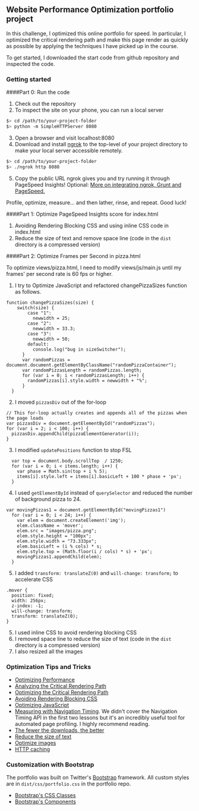 ## Website Performance Optimization portfolio project

In this challenge, I optimized this online portfolio for speed. In particular, I optimized the critical rendering path and make this page render as quickly as possible by applying the techniques I have picked up in the course.

To get started, I downloaded the start code from github repository and inspected the code.

### Getting started

####Part 0: Run the code

1. Check out the repository
2. To inspect the site on your phone, you can run a local server

  ```bash
  $> cd /path/to/your-project-folder
  $> python -m SimpleHTTPServer 8080
  ```

3. Open a browser and visit localhost:8080
4. Download and install [ngrok](https://ngrok.com/) to the top-level of your project directory to make your local server accessible remotely.

  ``` bash
  $> cd /path/to/your-project-folder
  $> ./ngrok http 8080
  ```

5. Copy the public URL ngrok gives you and try running it through PageSpeed Insights! Optional: [More on integrating ngrok, Grunt and PageSpeed.](http://www.jamescryer.com/2014/06/12/grunt-pagespeed-and-ngrok-locally-testing/)

Profile, optimize, measure... and then lather, rinse, and repeat. Good luck!

####Part 1: Optimize PageSpeed Insights score for index.html

1. Avoiding Rendering Blocking CSS and using inline CSS code in index.html
2. Reduce the size of text and remove space line (code in the `dist` directory is a compressed version)

####Part 2: Optimize Frames per Second in pizza.html

To optimize views/pizza.html, I need to modify views/js/main.js until my frames' per second rate is 60 fps or higher. 

1. I try to Optimize JavaScript and refactored changePizzaSizes function as follows.

```
function changePizzaSizes(size) {
    switch(size) {
        case "1":
          newwidth = 25;
        case "2":
          newwidth = 33.3;
        case "3":
          newwidth = 50;
        default:
          console.log("bug in sizeSwitcher");
      }
      var randomPizzas = document.document.getElementByClassName("randomPizzaContainer");
      var randomPizzasLength = randomPizzas.length;
      for (var i = 0; i < randomPizzasLength; i++) {
        randomPizzas[i].style.width = newwidth + "%";
      }
  }
```

2. I moved `pizzasDiv` out of the for-loop

```
// This for-loop actually creates and appends all of the pizzas when the page loads
var pizzasDiv = document.getElementById("randomPizzas");
for (var i = 2; i < 100; i++) {
  pizzasDiv.appendChild(pizzaElementGenerator(i));
}
```

3. I modified `updatePositions` function to stop FSL

```
  var top = document.body.scrollTop  / 1250;
  for (var i = 0; i < items.length; i++) {
    var phase = Math.sin(top + i % 5);    
    items[i].style.left = items[i].basicLeft + 100 * phase + 'px';
  }
```
4. I used `getElementById` instead of `querySelector` and reduced the number of background pizza to 24.

```
var movingPizzas1 = document.getElementById("movingPizzas1")
  for (var i = 0; i < 24; i++) {
  	var elem = document.createElement('img');
    elem.className = 'mover';
    elem.src = "images/pizza.png";
    elem.style.height = "100px";
    elem.style.width = "73.333px";
    elem.basicLeft = (i % cols) * s;
    elem.style.top = (Math.floor(i / cols) * s) + 'px';
    movingPizzas1.appendChild(elem);
  }
```
5. I added `transform: translateZ(0)` and `will-change: transform;` to accelerate CSS

```
.mover {
  position: fixed;
  width: 256px;
  z-index: -1;
  will-change: transform;
  transform: translateZ(0);
}
```

5. I used inline CSS to avoid rendering blocking CSS 
6. I removed space line to reduce the size of text (code in the `dist` directory is a compressed version)
7. I also resized all the images

### Optimization Tips and Tricks
* [Optimizing Performance](https://developers.google.com/web/fundamentals/performance/ "web performance")
* [Analyzing the Critical Rendering Path](https://developers.google.com/web/fundamentals/performance/critical-rendering-path/analyzing-crp.html "analyzing crp")
* [Optimizing the Critical Rendering Path](https://developers.google.com/web/fundamentals/performance/critical-rendering-path/optimizing-critical-rendering-path.html "optimize the crp!")
* [Avoiding Rendering Blocking CSS](https://developers.google.com/web/fundamentals/performance/critical-rendering-path/render-blocking-css.html "render blocking css")
* [Optimizing JavaScript](https://developers.google.com/web/fundamentals/performance/critical-rendering-path/adding-interactivity-with-javascript.html "javascript")
* [Measuring with Navigation Timing](https://developers.google.com/web/fundamentals/performance/critical-rendering-path/measure-crp.html "nav timing api"). We didn't cover the Navigation Timing API in the first two lessons but it's an incredibly useful tool for automated page profiling. I highly recommend reading.
* <a href="https://developers.google.com/web/fundamentals/performance/optimizing-content-efficiency/eliminate-downloads.html">The fewer the downloads, the better</a>
* <a href="https://developers.google.com/web/fundamentals/performance/optimizing-content-efficiency/optimize-encoding-and-transfer.html">Reduce the size of text</a>
* <a href="https://developers.google.com/web/fundamentals/performance/optimizing-content-efficiency/image-optimization.html">Optimize images</a>
* <a href="https://developers.google.com/web/fundamentals/performance/optimizing-content-efficiency/http-caching.html">HTTP caching</a>

### Customization with Bootstrap
The portfolio was built on Twitter's <a href="http://getbootstrap.com/">Bootstrap</a> framework. All custom styles are in `dist/css/portfolio.css` in the portfolio repo.

* <a href="http://getbootstrap.com/css/">Bootstrap's CSS Classes</a>
* <a href="http://getbootstrap.com/components/">Bootstrap's Components</a>
